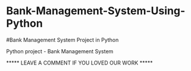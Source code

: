 # Bank-Management-System-Using-Python
#Bank Management System Project in Python

Python project - Bank Management System

***** LEAVE A COMMENT IF YOU LOVED OUR WORK *****

